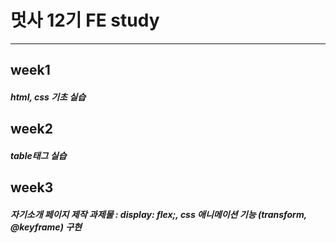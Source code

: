 # 멋사 12기 FE study
---
## week1
##### html, css 기초 실습

## week2
##### table태그 실습  

## week3
##### 자기소개 페이지 제작 과제물  : display: flex;, css 애니메이션 기능 (transform, @keyframe) 구현

